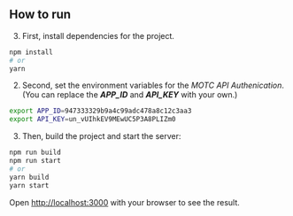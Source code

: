 ## How to run

3. First, install dependencies for the project.
```bash
npm install
# or
yarn
```

2. Second, set the environment variables for the *MOTC API Authenication*.  
(You can replace the ***APP_ID*** and ***API_KEY*** with your own.)
```bash
export APP_ID=947333329b9a4c99adc478a8c12c3aa3
export API_KEY=un_vUIhkEV9MEwUC5P3A8PLIZm0
```

3. Then, build the project and start the server:

```bash
npm run build
npm run start
# or
yarn build
yarn start
```

Open [http://localhost:3000](http://localhost:3000) with your browser to see the result.
